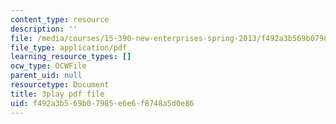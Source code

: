 ```yaml
---
content_type: resource
description: ''
file: /media/courses/15-390-new-enterprises-spring-2013/f492a3b569b07985e6e6f8748a5d0e86_JyYoXu0cJwA.pdf
file_type: application/pdf
learning_resource_types: []
ocw_type: OCWFile
parent_uid: null
resourcetype: Document
title: 3play pdf file
uid: f492a3b5-69b0-7985-e6e6-f8748a5d0e86
---
```

